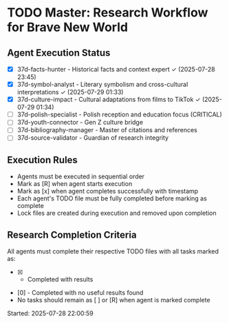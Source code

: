 # TODO Master: Research Workflow for Brave New World

## Agent Execution Status

- [x] 37d-facts-hunter - Historical facts and context expert ✓ (2025-07-28 23:45)
- [x] 37d-symbol-analyst - Literary symbolism and cross-cultural interpretations ✓ (2025-07-29 01:33)  
- [x] 37d-culture-impact - Cultural adaptations from films to TikTok ✓ (2025-07-29 01:34)
- [ ] 37d-polish-specialist - Polish reception and education focus (CRITICAL)
- [ ] 37d-youth-connector - Gen Z culture bridge
- [ ] 37d-bibliography-manager - Master of citations and references
- [ ] 37d-source-validator - Guardian of research integrity

## Execution Rules

- Agents must be executed in sequential order
- Mark as [R] when agent starts execution
- Mark as [x] when agent completes successfully with timestamp
- Each agent's TODO file must be fully completed before marking as complete
- Lock files are created during execution and removed upon completion

## Research Completion Criteria

All agents must complete their respective TODO files with all tasks marked as:
- [x] - Completed with results
- [0] - Completed with no useful results found
- No tasks should remain as [ ] or [R] when agent is marked complete

Started: 2025-07-28 22:00:59